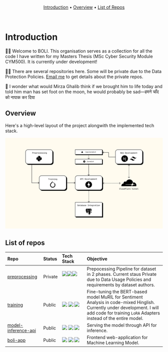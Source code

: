 <p align="center">
  <a href="#introduction">Introduction</a> •
  <a href="#overview">Overview</a> •
  <a href="#list-of-repos">List of Repos</a>
</p>

<br>

# Introduction

🙋‍♀️ Welcome to BOLI. This organisation serves as a collection for all the code I have written for my Masters Thesis (MSc Cyber Security Module CYM500). It is currently under development!

👩‍💻 There are several repositories here. Some will be private due to the Data Protection Policies. [Email me](mailto:shrutipriya44@gmail.com) to get details about the private repos.

🍿 I wonder what would Mirza Ghalib think if we brought him to life today and told him man has set foot on the moon, he would probably be sad—हमने चाँद को नापाक कर दिया

## Overview

Here's a high-level layout of the project alongwith the implemented tech stack. 

![High-level layout](./high-level-layout.png)

## List of repos

| Repo | Status | Tech Stack | Objective|
|:------|:------|:-----------|:------|
|[preprocessing](https://github.com/hate-detection/preprocessing)|Private|<img width="30" src="https://raw.githubusercontent.com/marwin1991/profile-technology-icons/refs/heads/main/icons/python.png"/><img width="30" src="https://raw.githubusercontent.com/marwin1991/profile-technology-icons/refs/heads/main/icons/pandas.png"/><img width="30" src="https://raw.githubusercontent.com/marwin1991/profile-technology-icons/refs/heads/main/icons/numpy.png"/> <img width="200" />|Prepocessing Pipeline for dataset in 2 phases. Current staus Private due to Data Usage Policies and requirements by dataset authors.
|[training](https://github.com/hate-detection/training)|Public|<img src="https://skillicons.dev/icons?i=python" width="40" /> <img src="https://skillicons.dev/icons?i=pytorch" width="40" /> <img src="https://skillicons.dev/icons?i=sklearn" width="40" />|Fine-tuning the BERT-based model MuRIL for Sentiment Analysis in code-mixed Hinglish. Currently under development. I will add code for training `LoRA` Adapters instead of the entire model.
|[model-inference-api](https://github.com/hate-detection/model-inference-api)|Public|<img src="https://skillicons.dev/icons?i=fastapi" width="40" /> <img src="https://skillicons.dev/icons?i=cloudflare" width="40" /> <img src="https://skillicons.dev/icons?i=postgres" width="40" />|Serving the model through API for inference.
|[boli-app](https://github.com/hate-detection/boli-app)|Public|<img src="https://skillicons.dev/icons?i=nextjs" width="40" /> <img src="https://skillicons.dev/icons?i=vercel" width="40" /> <img src="https://skillicons.dev/icons?i=tailwind" width="40" />|Frontend web-application for Machine Learning Model.

